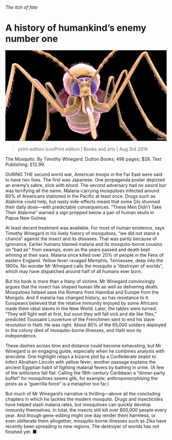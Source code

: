 ###### The itch of fate

# A history of humankind’s enemy number one 

![image](images/20190803_BKP003_0.jpg) 

> print-edition iconPrint edition | Books and arts | Aug 3rd 2019 

The Mosquito. By Timothy Winegard. Dutton Books; 496 pages; $28. Text Publishing; £12.99. 

DURING THE second world war, American troops in the Far East were said to have two foes. The first was Japanese. One propaganda poster depicted an enemy’s sabre, slick with blood. The second adversary had no sword but was terrifying all the same. Malaria-carrying mosquitoes infected around 60% of Americans stationed in the Pacific at least once. Drugs such as Atabrine could help, but nasty side-effects meant that some GIs shunned their daily dose—with predictable consequences. “These Men Didn’t Take Their Atabrine” warned a sign propped below a pair of human skulls in Papua New Guinea. 

At least decent treatment was available. For most of human existence, says Timothy Winegard in his lively history of mosquitoes, “we did not stand a chance” against the insect and its diseases. That was partly because of ignorance. Earlier humans blamed malaria and its mosquito-borne cousins on “bad air” from swamps, even as the years passed and death kept whining at their ears. Malaria once killed over 20% of people in the Fens of eastern England. Yellow fever ravaged Memphis, Tennessee, deep into the 1800s. No wonder Mr Winegard calls the mosquito a “destroyer of worlds”, which may have dispatched around half of all humans ever born. 

But his book is more than a litany of victims. Mr Winegard convincingly argues that the insect has shaped human life as well as delivering death. Mosquitoes helped save the Romans from Hannibal and Europe from the Mongols. And if malaria has changed history, so has resistance to it. Europeans believed that the relative immunity enjoyed by some Africans made them ideal slaves in the New World. Later, the tables were turned. “They will fight well at first, but soon they will fall sick and die like flies,” predicted Toussaint Louverture of the Frenchmen sent to end his slave revolution in Haiti. He was right. About 85% of the 65,000 soldiers deployed to the colony died of mosquito-borne illnesses, and Haiti won its independence. 

These dashes across time and distance could become exhausting, but Mr Winegard is an engaging guide, especially when he combines analysis with anecdote. One highlight relays a bizarre plot by a Confederate zealot to infect Abraham Lincoln with yellow fever; another passage explains the ancient Egyptian habit of fighting malarial fevers by bathing in urine. (A few of the witticisms fall flat. Calling the 18th-century Caribbean a “dinner-party buffet” for mosquitoes seems glib, for example; anthropomorphising the pests as a “guerrilla force” is a metaphor too far.) 

But much of Mr Winegard’s narrative is thrilling—above all the concluding chapters in which he tackles the modern mosquito. Drugs and insecticides have helped slash malaria rates, but mosquitoes can quickly develop immunity themselves. In total, the insects still kill over 800,000 people every year. And though gene-editing might one day render them harmless, or even obliterate them altogether, mosquito-borne illnesses such as Zika have recently been spreading to new regions. The destroyer of worlds has not finished yet. ■ 

